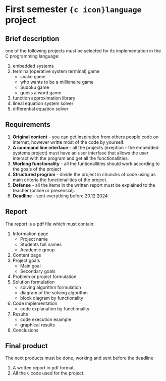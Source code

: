 # First semester `{c icon}language` project

## Brief description
one of the following projects must be selected for its implementation in the C programming language:

1. embedded systems
2. terminal(operative system terminal) game
    - snake game
    - who wants to be a millionaire game
    - Sudoku game
    - guess a word game
3. function approximation library
4. lineal equation system solver
5. differential equation solver

## Requirements

1. **Original content** - you can get inspiration from others people code on internet, however writte most of the code by yourself.
2. **A command line interface** - all the projects (exeption - the embedded systems project) must have an user interfase that allows the user interact with the program and get all the functionallities.
3. **Working functionality** - all the funtionallities should work according to the goals of the project
4. **Structured program** - divide the project in chuncks of code using as main criteria the functionalities of the project.
5. **Defense** - all the items in the written report must be explained to the teacher (online or presensial).
5. **Deadline** - sent everything before 20.12.2024

## Report
The report is a pdf file which must contain:
1. Information page
    - Project name
    - Students full names
    - Academic group
2. Content page
3. Project goals
    - Main goal
    - Secondary goals
4. Problem or project formulation
5. Solution formulation
    - solving algorithm formulation
    - diagram of the solving algorithm
    - block diagram by functionality
6. Code implementation
    - code explanation by functionality
7. Results
    - code execution example
    - graphical results
8. Conclusions

## Final product

The next products must be done, working and sent before the deadline

1. A written report in pdf format.
2. All the `C` code used for the project.
